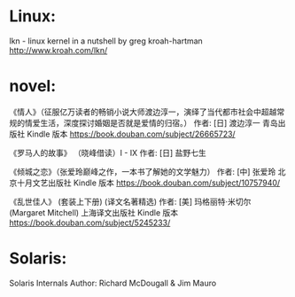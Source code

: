 Linux:
=====================================================================
lkn - linux kernel in a nutshell
        by greg kroah-hartman http://www.kroah.com/lkn/


novel:
=====================================================================
《情人》（征服亿万读者的畅销小说大师渡边淳一，演绎了当代都市社会中超越常规的情爱生活，深度探讨婚姻是否就是爱情的归宿。）
        作者:  [日] 渡边淳一  青岛出版社 Kindle 版本 https://book.douban.com/subject/26665723/

《罗马人的故事》 （晓峰借读）I - IX
        作者:  [日] 盐野七生

《倾城之恋》（张爱玲巅峰之作，一本书了解她的文学魅力）
        作者:  [中] 张爱玲 北京十月文艺出版社 Kindle 版本 https://book.douban.com/subject/10757940/

《乱世佳人》 (套装上下册) (译文名著精选)
        作者:  [美] 玛格丽特·米切尔 (Margaret Mitchell) 上海译文出版社 Kindle 版本 https://book.douban.com/subject/5245233/


Solaris:
=====================================================================
Solaris Internals
        Author: Richard McDougall & Jim Mauro

